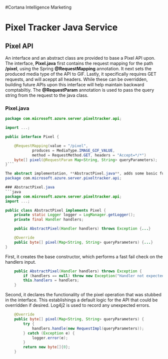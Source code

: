 #Cortana Intelligence Marketing
# Pixel Tracker Java Service

## Pixel API
An interface and an abstract class are provided to base a Pixel API upon. The interface, **Pixel.java** first contains the request mapping for the path **/pixel**, using the Spring **@RequestMapping** annotation. It next sets the produced media type of the API to GIF. Lastly, it specifically requires GET requests, and will aceppt all headers. While these can be overridden, building future APIs upon this interface will help maintain backward comptabiltiy. The **@RequestParam** annotation is used to pass the query string from the request to the java class. 

### Pixel.java
```java
package com.microsoft.azure.server.pixeltracker.api;

import ...;

public interface Pixel {

    @RequestMapping(value = "/pixel",
            produces = MediaType.IMAGE_GIF_VALUE,
            method = RequestMethod.GET, headers = "Accept=*/*")
    byte[] pixel(@RequestParam Map<String, String> queryParameters);
}```

The abstract implementation, **AbstractPixel.java**, adds some basic functionality to the class. 
package com.microsoft.azure.server.pixeltracker.api;

### AbstractPixel.java
```java
package com.microsoft.azure.server.pixeltracker.api;
import ...;

public class AbstractPixel implements Pixel {
    private static Logger logger = LogManager.getLogger();
    private final Handler handlers;

    public AbstractPixel(Handler handlers) throws Exception {...}

    @Override
    public byte[] pixel(Map<String, String> queryParameters) {...}
}
```

First, it creates the base constructor, which performs a fast fail check on the handlers input.

```java
    public AbstractPixel(Handler handlers) throws Exception {
        if (handlers == null) throw new Exception("Handler not expected to be null. Check your Spring Config!");
        this.handlers = handlers;
    }
```    
 Second, it declares the functionality of the pixel operation that was stubbed in the interface. This establishings a default logic for the API that could be overridden if desired. Log4j2 is used to record any unexpected errors. 

```java
    @Override
    public byte[] pixel(Map<String, String> queryParameters) {
        try {
            handlers.handle(new RequestImpl(queryParameters));
        } catch (Exception e) {
            logger.error(e);
        }
        return new byte[]{0};
    }
```

